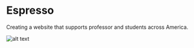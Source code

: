 # Espresso
Creating a website that supports professor and students across America.

![alt text](https://github.com/XavierLaRosa/Espresso/blob/master/demo/Web%201920%20%E2%80%93%200.png)
